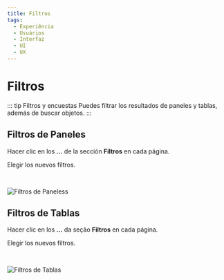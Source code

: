 ```yaml
---
title: Filtros
tags:
  - Experiência
  - Usuários
  - Interfaz
  - UI
  - UX
---
```


# Filtros

::: tip Filtros y encuestas
Puedes filtrar los resultados de paneles y tablas, además de buscar objetos.
:::

## Filtros de Paneles

Hacer clic en los **...** de la sección **Filtros** en cada página.

Elegir los nuevos filtros.

   <br>

![Filtros de Paneless](https://cdn.phishx.io/phishx-docs/images/phishx_ui_filter_01.webp)

## Filtros de Tablas

Hacer clic en los **...** da seção **Filtros** en cada página.

Elegir los nuevos filtros.

   <br>

![Filtros de Tablas](https://cdn.phishx.io/phishx-docs/images/phishx_ui_filter_02.webp)

